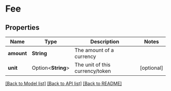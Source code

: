 # Fee

## Properties

Name | Type | Description | Notes
------------ | ------------- | ------------- | -------------
**amount** | **String** | The amount of a currency | 
**unit** | Option<**String**> | The unit of this currency/token | [optional]

[[Back to Model list]](../README.md#documentation-for-models) [[Back to API list]](../README.md#documentation-for-api-endpoints) [[Back to README]](../README.md)



